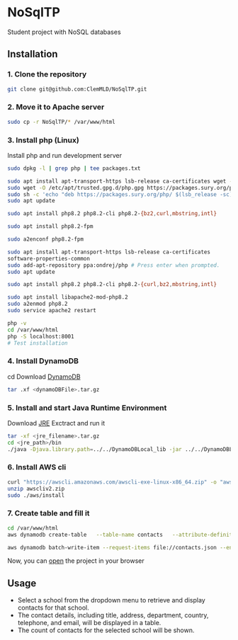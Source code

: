 # NoSqlTP
Student project with NoSQL databases

## Installation

### 1. Clone the repository
```bash
git clone git@github.com:ClemMLD/NoSqlTP.git
```

### 2. Move it to Apache server
```bash
sudo cp -r NoSqlTP/* /var/www/html
```

### 3. Install php (Linux)

Install php and run development server
```bash
sudo dpkg -l | grep php | tee packages.txt

sudo apt install apt-transport-https lsb-release ca-certificates wget -y
sudo wget -O /etc/apt/trusted.gpg.d/php.gpg https://packages.sury.org/php/apt.gpg 
sudo sh -c 'echo "deb https://packages.sury.org/php/ $(lsb_release -sc) main" > /etc/apt/sources.list.d/php.list'
sudo apt update

sudo apt install php8.2 php8.2-cli php8.2-{bz2,curl,mbstring,intl}

sudo apt install php8.2-fpm

sudo a2enconf php8.2-fpm

sudo apt install apt-transport-https lsb-release ca-certificates 
software-properties-common
sudo add-apt-repository ppa:ondrej/php # Press enter when prompted.
sudo apt update

sudo apt install php8.2 php8.2-cli php8.2-{curl,bz2,mbstring,intl}

sudo apt install libapache2-mod-php8.2
sudo a2enmod php8.2
sudo service apache2 restart

php -v
cd /var/www/html
php -S localhost:8001
# Test installation
```

### 4. Install DynamoDB
cd
Download [DynamoDB](https://s3.eu-central-1.amazonaws.com/dynamodb-local-frankfurt/dynamodb_local_latest.tar.gz)
```bash
tar .xf <dynamoDBFile>.tar.gz
```

### 5. Install and start Java Runtime Environment
Download [JRE](https://javadl.oracle.com/webapps/download/AutoDL?BundleId=248233_ce59cff5c23f4e2eaf4e778a117d4c5b)
Exctract and run it
```bash
tar -xf <jre_filename>.tar.gz
cd <jre_path>/bin
./java -Djava.library.path=../../DynamoDBLocal_lib -jar ../../DynamoDBLocal.jar -sharedDb -port 8002 -cors *
```

### 6. Install AWS cli
```bash
curl "https://awscli.amazonaws.com/awscli-exe-linux-x86_64.zip" -o "awscliv2.zip"
unzip awscliv2.zip
sudo ./aws/install
```

### 7. Create table and fill it
```bash
cd /var/www/html
aws dynamodb create-table   --table-name contacts   --attribute-definitions AttributeName=title,AttributeType=S AttributeName=name,AttributeType=S   --key-schema AttributeName=name,KeyType=HASH   --provisioned-throughput ReadCapacityUnits=20000,WriteCapacityUnits=20000   --global-secondary-indexes 'IndexName=name-index,KeySchema=[{AttributeName=name,KeyType=HASH}],Projection={ProjectionType=ALL},ProvisionedThroughput={ReadCapacityUnits=20000,WriteCapacityUnits=20000}'   --endpoint-url http://localhost:8002   --tags Key=allowDuplicates,Value=true

aws dynamodb batch-write-item --request-items file://contacts.json --endpoint-url http://localhost:8002
```

Now, you can [open](http://localhost:8001) the project in your browser


## Usage
- Select a school from the dropdown menu to retrieve and display contacts for that school.
- The contact details, including title, address, department, country, telephone, and email, will be displayed in a table.
- The count of contacts for the selected school will be shown.


